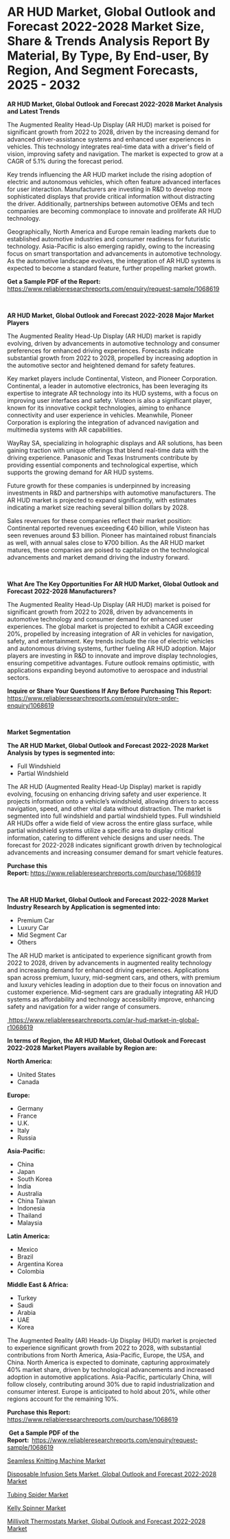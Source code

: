<p><h1>AR HUD Market, Global Outlook and Forecast 2022-2028 Market Size, Share & Trends Analysis Report By Material, By Type, By End-user, By Region, And Segment Forecasts, 2025 - 2032</h1></p><p><strong>AR HUD Market, Global Outlook and Forecast 2022-2028 Market Analysis and Latest Trends</strong></p>
<p><p>The Augmented Reality Head-Up Display (AR HUD) market is poised for significant growth from 2022 to 2028, driven by the increasing demand for advanced driver-assistance systems and enhanced user experiences in vehicles. This technology integrates real-time data with a driver's field of vision, improving safety and navigation. The market is expected to grow at a CAGR of 5.1% during the forecast period.</p><p>Key trends influencing the AR HUD market include the rising adoption of electric and autonomous vehicles, which often feature advanced interfaces for user interaction. Manufacturers are investing in R&D to develop more sophisticated displays that provide critical information without distracting the driver. Additionally, partnerships between automotive OEMs and tech companies are becoming commonplace to innovate and proliferate AR HUD technology.</p><p>Geographically, North America and Europe remain leading markets due to established automotive industries and consumer readiness for futuristic technology. Asia-Pacific is also emerging rapidly, owing to the increasing focus on smart transportation and advancements in automotive technology. As the automotive landscape evolves, the integration of AR HUD systems is expected to become a standard feature, further propelling market growth.</p></p>
<p><strong>Get a Sample PDF of the Report:&nbsp;</strong> <a href="https://www.reliableresearchreports.com/enquiry/request-sample/1068619?utm_campaign=2771&utm_medium=2&utm_source=Github&utm_content=ia&utm_term=21032025&utm_id=ar-hud-market-global-outlook-and-forecast-2022-2028">https://www.reliableresearchreports.com/enquiry/request-sample/1068619</a></p>
<p>&nbsp;</p>
<p><strong>AR HUD Market, Global Outlook and Forecast 2022-2028 Major Market Players</strong></p>
<p><p>The Augmented Reality Head-Up Display (AR HUD) market is rapidly evolving, driven by advancements in automotive technology and consumer preferences for enhanced driving experiences. Forecasts indicate substantial growth from 2022 to 2028, propelled by increasing adoption in the automotive sector and heightened demand for safety features.</p><p>Key market players include Continental, Visteon, and Pioneer Corporation. Continental, a leader in automotive electronics, has been leveraging its expertise to integrate AR technology into its HUD systems, with a focus on improving user interfaces and safety. Visteon is also a significant player, known for its innovative cockpit technologies, aiming to enhance connectivity and user experience in vehicles. Meanwhile, Pioneer Corporation is exploring the integration of advanced navigation and multimedia systems with AR capabilities.</p><p>WayRay SA, specializing in holographic displays and AR solutions, has been gaining traction with unique offerings that blend real-time data with the driving experience. Panasonic and Texas Instruments contribute by providing essential components and technological expertise, which supports the growing demand for AR HUD systems.</p><p>Future growth for these companies is underpinned by increasing investments in R&D and partnerships with automotive manufacturers. The AR HUD market is projected to expand significantly, with estimates indicating a market size reaching several billion dollars by 2028.</p><p>Sales revenues for these companies reflect their market position: Continental reported revenues exceeding €40 billion, while Visteon has seen revenues around $3 billion. Pioneer has maintained robust financials as well, with annual sales close to ¥700 billion. As the AR HUD market matures, these companies are poised to capitalize on the technological advancements and market demand driving the industry forward.</p></p>
<p>&nbsp;</p>
<p><strong>What Are The Key Opportunities For AR HUD Market, Global Outlook and Forecast 2022-2028 Manufacturers?</strong></p>
<p><p>The Augmented Reality Head-Up Display (AR HUD) market is poised for significant growth from 2022 to 2028, driven by advancements in automotive technology and consumer demand for enhanced user experiences. The global market is projected to exhibit a CAGR exceeding 20%, propelled by increasing integration of AR in vehicles for navigation, safety, and entertainment. Key trends include the rise of electric vehicles and autonomous driving systems, further fueling AR HUD adoption. Major players are investing in R&D to innovate and improve display technologies, ensuring competitive advantages. Future outlook remains optimistic, with applications expanding beyond automotive to aerospace and industrial sectors.</p></p>
<p><strong>Inquire or Share Your Questions If Any Before Purchasing This Report:</strong> <a href="https://www.reliableresearchreports.com/enquiry/pre-order-enquiry/1068619?utm_campaign=2771&utm_medium=2&utm_source=Github&utm_content=ia&utm_term=21032025&utm_id=ar-hud-market-global-outlook-and-forecast-2022-2028">https://www.reliableresearchreports.com/enquiry/pre-order-enquiry/1068619</a></p>
<p>&nbsp;</p>
<p><strong>Market Segmentation</strong></p>
<p><strong>The AR HUD Market, Global Outlook and Forecast 2022-2028 Market Analysis by types is segmented into:</strong></p>
<p><ul><li>Full Windshield</li><li>Partial Windshield</li></ul></p>
<p><p>The AR HUD (Augmented Reality Head-Up Display) market is rapidly evolving, focusing on enhancing driving safety and user experience. It projects information onto a vehicle’s windshield, allowing drivers to access navigation, speed, and other vital data without distraction. The market is segmented into full windshield and partial windshield types. Full windshield AR HUDs offer a wide field of view across the entire glass surface, while partial windshield systems utilize a specific area to display critical information, catering to different vehicle designs and user needs. The forecast for 2022-2028 indicates significant growth driven by technological advancements and increasing consumer demand for smart vehicle features.</p></p>
<p><strong>Purchase this Report:&nbsp;</strong><a href="https://www.reliableresearchreports.com/purchase/1068619?utm_campaign=2771&utm_medium=2&utm_source=Github&utm_content=ia&utm_term=21032025&utm_id=ar-hud-market-global-outlook-and-forecast-2022-2028">https://www.reliableresearchreports.com/purchase/1068619</a></p>
<p>&nbsp;</p>
<p><strong>The AR HUD Market, Global Outlook and Forecast 2022-2028 Market Industry Research by Application is segmented into:</strong></p>
<p><ul><li>Premium Car</li><li>Luxury Car</li><li>Mid Segment Car</li><li>Others</li></ul></p>
<p><p>The AR HUD market is anticipated to experience significant growth from 2022 to 2028, driven by advancements in augmented reality technology and increasing demand for enhanced driving experiences. Applications span across premium, luxury, mid-segment cars, and others, with premium and luxury vehicles leading in adoption due to their focus on innovation and customer experience. Mid-segment cars are gradually integrating AR HUD systems as affordability and technology accessibility improve, enhancing safety and navigation for a wider range of consumers.</p></p>
<p><a href="https://www.reliableresearchreports.com/ar-hud-market-in-global-r1068619?utm_campaign=2771&utm_medium=2&utm_source=Github&utm_content=ia&utm_term=21032025&utm_id=ar-hud-market-global-outlook-and-forecast-2022-2028">&nbsp;https://www.reliableresearchreports.com/ar-hud-market-in-global-r1068619</a></p>
<p><strong>In terms of Region, the AR HUD Market, Global Outlook and Forecast 2022-2028 Market Players available by Region are:</strong></p>
<p>
    <p> <strong> North America: </strong>
        <ul>
            <li>United States</li>
            <li>Canada</li>
        </ul>
        </p> 
    <p> <strong> Europe: </strong>
        <ul>
            <li>Germany</li>
            <li>France</li>
            <li>U.K.</li>
            <li>Italy</li>
            <li>Russia</li>
        </ul>
        </p> 
    <p> <strong> Asia-Pacific: </strong>
        <ul>
            <li>China</li>
            <li>Japan</li>
            <li>South Korea</li>
            <li>India</li>
            <li>Australia</li>
            <li>China Taiwan</li>
            <li>Indonesia</li>
            <li>Thailand</li>
            <li>Malaysia</li>
        </ul>
        </p> 
    <p> <strong> Latin America: </strong>
        <ul>
            <li>Mexico</li>
            <li>Brazil</li>
            <li>Argentina Korea</li>
            <li>Colombia</li>
        </ul>
        </p> 
    <p> <strong> Middle East & Africa: </strong>
        <ul>
            <li>Turkey</li>
            <li>Saudi</li>
            <li>Arabia</li>
            <li>UAE</li>
            <li>Korea</li>
        </ul>
    </p>
    </p>
<p><p>The Augmented Reality (AR) Heads-Up Display (HUD) market is projected to experience significant growth from 2022 to 2028, with substantial contributions from North America, Asia-Pacific, Europe, the USA, and China. North America is expected to dominate, capturing approximately 40% market share, driven by technological advancements and increased adoption in automotive applications. Asia-Pacific, particularly China, will follow closely, contributing around 30% due to rapid industrialization and consumer interest. Europe is anticipated to hold about 20%, while other regions account for the remaining 10%.</p></p>
<p><strong>Purchase this Report: </strong><a href="https://www.reliableresearchreports.com/purchase/1068619?utm_campaign=2771&utm_medium=2&utm_source=Github&utm_content=ia&utm_term=21032025&utm_id=ar-hud-market-global-outlook-and-forecast-2022-2028">https://www.reliableresearchreports.com/purchase/1068619</a></p>
<p>&nbsp;<strong>Get a Sample PDF of the Report:&nbsp;&nbsp;</strong><a href="https://www.reliableresearchreports.com/enquiry/request-sample/1068619?utm_campaign=2771&utm_medium=2&utm_source=Github&utm_content=ia&utm_term=21032025&utm_id=ar-hud-market-global-outlook-and-forecast-2022-2028">https://www.reliableresearchreports.com/enquiry/request-sample/1068619</a></p>
<p><strong></strong></p>
<p><p><a href="https://www.linkedin.com/pulse/in-depth-analysis-seamless-knitting-machine-market-trends-kmhve?utm_campaign=2771&utm_medium=2&utm_source=Github&utm_content=ia&utm_term=21032025&utm_id=ar-hud-market-global-outlook-and-forecast-2022-2028">Seamless Knitting Machine Market</a></p><p><a href="https://github.com/popoialraih3/Market-Research-Report-List-1/blob/main/disposable-infusion-sets-market-global-outlook-and-forecast-2022-2028-market.md?utm_campaign=2771&utm_medium=2&utm_source=Github&utm_content=ia&utm_term=21032025&utm_id=ar-hud-market-global-outlook-and-forecast-2022-2028">Disposable Infusion Sets Market, Global Outlook and Forecast 2022-2028 Market</a></p><p><a href="https://www.linkedin.com/pulse/market-revenue-growth-forecast-tubing-spider-12-cagr-from-oxqse?utm_campaign=2771&utm_medium=2&utm_source=Github&utm_content=ia&utm_term=21032025&utm_id=ar-hud-market-global-outlook-and-forecast-2022-2028">Tubing Spider Market</a></p><p><a href="https://www.linkedin.com/pulse/global-kelly-spinner-market-insights-size-share-trends-growth-hzjze?utm_campaign=2771&utm_medium=2&utm_source=Github&utm_content=ia&utm_term=21032025&utm_id=ar-hud-market-global-outlook-and-forecast-2022-2028">Kelly Spinner Market</a></p><p><a href="https://github.com/lanuskarnajc/Market-Research-Report-List-1/blob/main/millivolt-thermostats-market-global-outlook-and-forecast-2022-2028-market.md?utm_campaign=2771&utm_medium=2&utm_source=Github&utm_content=ia&utm_term=21032025&utm_id=ar-hud-market-global-outlook-and-forecast-2022-2028">Millivolt Thermostats Market, Global Outlook and Forecast 2022-2028 Market</a></p></p>